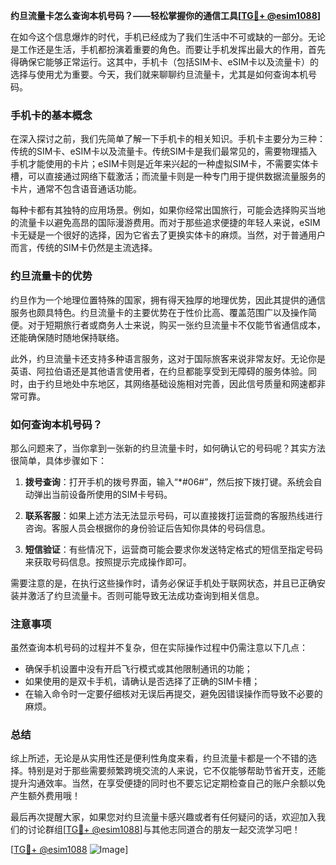 **约旦流量卡怎么查询本机号码？——轻松掌握你的通信工具[[TG💪+ @esim1088](https://t.me/s/esim1088)]**

在如今这个信息爆炸的时代，手机已经成为了我们生活中不可或缺的一部分。无论是工作还是生活，手机都扮演着重要的角色。而要让手机发挥出最大的作用，首先得确保它能够正常运行。这其中，手机卡（包括SIM卡、eSIM卡以及流量卡）的选择与使用尤为重要。今天，我们就来聊聊约旦流量卡，尤其是如何查询本机号码。

### 手机卡的基本概念

在深入探讨之前，我们先简单了解一下手机卡的相关知识。手机卡主要分为三种：传统的SIM卡、eSIM卡以及流量卡。传统SIM卡是我们最常见的，需要物理插入手机才能使用的卡片；eSIM卡则是近年来兴起的一种虚拟SIM卡，不需要实体卡槽，可以直接通过网络下载激活；而流量卡则是一种专门用于提供数据流量服务的卡片，通常不包含语音通话功能。

每种卡都有其独特的应用场景。例如，如果你经常出国旅行，可能会选择购买当地的流量卡以避免高昂的国际漫游费用。而对于那些追求便捷的年轻人来说，eSIM卡无疑是一个很好的选择，因为它省去了更换实体卡的麻烦。当然，对于普通用户而言，传统的SIM卡仍然是主流选择。

### 约旦流量卡的优势

约旦作为一个地理位置特殊的国家，拥有得天独厚的地理优势，因此其提供的通信服务也颇具特色。约旦流量卡的主要优势在于性价比高、覆盖范围广以及操作简便。对于短期旅行者或商务人士来说，购买一张约旦流量卡不仅能节省通信成本，还能确保随时随地保持联络。

此外，约旦流量卡还支持多种语言服务，这对于国际旅客来说非常友好。无论你是英语、阿拉伯语还是其他语言使用者，在约旦都能享受到无障碍的服务体验。同时，由于约旦地处中东地区，其网络基础设施相对完善，因此信号质量和网速都非常可靠。

### 如何查询本机号码？

那么问题来了，当你拿到一张新的约旦流量卡时，如何确认它的号码呢？其实方法很简单，具体步骤如下：

1. **拨号查询**：打开手机的拨号界面，输入“*#06#”，然后按下拨打键。系统会自动弹出当前设备所使用的SIM卡号码。
   
2. **联系客服**：如果上述方法无法显示号码，可以直接拨打运营商的客服热线进行咨询。客服人员会根据你的身份验证后告知你具体的号码信息。

3. **短信验证**：有些情况下，运营商可能会要求你发送特定格式的短信至指定号码来获取号码信息。按照提示完成操作即可。

需要注意的是，在执行这些操作时，请务必保证手机处于联网状态，并且已正确安装并激活了约旦流量卡。否则可能导致无法成功查询到相关信息。

### 注意事项

虽然查询本机号码的过程并不复杂，但在实际操作过程中仍需注意以下几点：

- 确保手机设置中没有开启飞行模式或其他限制通讯的功能；
- 如果使用的是双卡手机，请确认是否选择了正确的SIM卡槽；
- 在输入命令时一定要仔细核对无误后再提交，避免因错误操作而导致不必要的麻烦。

### 总结

综上所述，无论是从实用性还是便利性角度来看，约旦流量卡都是一个不错的选择。特别是对于那些需要频繁跨境交流的人来说，它不仅能够帮助节省开支，还能提升沟通效率。当然，在享受便捷的同时也不要忘记定期检查自己的账户余额以免产生额外费用哦！

最后再次提醒大家，如果您对约旦流量卡感兴趣或者有任何疑问的话，欢迎加入我们的讨论群组[[TG💪+ @esim1088](https://t.me/s/esim1088)]与其他志同道合的朋友一起交流学习吧！

[[TG💪+ @esim1088](https://t.me/s/esim1088) ![Image](https://i.postimg.cc/4NQfJmqS/Snipaste-2025-05-13-00-14-12.png)]